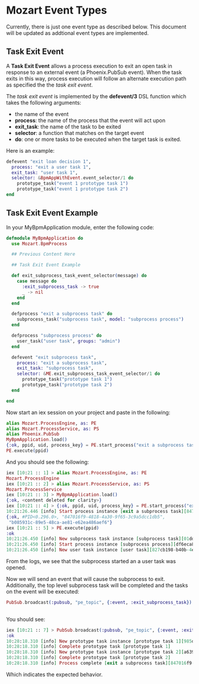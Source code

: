 # Mozart Event Types

Currently, there is just one event type as described below. This document will be updated as addtional event types are implemented.

## Task Exit Event

A **Task Exit Event** allows a process execution to exit an open task in response to an external event (a Phoenix.PubSub event). When the task exits in this way, process execution will follow an alternate execution path as specified the the *task exit event*.

The *task exit event* is implemented by the **defevent/3** DSL function which takes the following arguments:

  * the name of the event
  * **process**: the name of the process that the event will act upon
  * **exit_task**: the name of the task to be exited
  * **selector**: a function that matches on the target event
  * **do**: one or more tasks to be executed when the target task is exited.
  
  Here is an example:

  ```elixir
  defevent "exit loan decision 1",
    process: "exit a user task 1",
    exit_task: "user task 1",
    selector: &BpmAppWithEvent.event_selector/1 do
      prototype_task("event 1 prototype task 1")
      prototype_task("event 1 prototype task 2")
  end
  ```

## Task Exit Event Example


In your MyBpmApplication module, enter the following code:

```elixir
defmodule MyBpmApplication do
  use Mozart.BpmProcess

  ## Previous Content Here

  ## Task Exit Event Example

  def exit_subprocess_task_event_selector(message) do
    case message do
      :exit_subprocess_task -> true
      _ -> nil
    end
  end

  defprocess "exit a subprocess task" do
    subprocess_task("subprocess task", model: "subprocess process")
  end

  defprocess "subprocess process" do
    user_task("user task", groups: "admin")
  end

  defevent "exit subprocess task",
    process: "exit a subprocess task",
    exit_task: "subprocess task",
    selector: &ME.exit_subprocess_task_event_selector/1 do
      prototype_task("prototype task 1")
      prototype_task("prototype task 2")
  end

end

```

Now start an iex session on your project and paste in the following:

```elixir
alias Mozart.ProcessEngine, as: PE
alias Mozart.ProcessService, as: PS
alias Phoenix.PubSub
MyBpmApplication.load()
{:ok, ppid, uid, process_key} = PE.start_process("exit a subprocess task", %{})
PE.execute(ppid)

```

And you should see the following:

```elixir
iex [10:21 :: 1] > alias Mozart.ProcessEngine, as: PE
Mozart.ProcessEngine
iex [10:21 :: 2] > alias Mozart.ProcessService, as: PS
Mozart.ProcessService
iex [10:21 :: 3] > MyBpmApplication.load()
{:ok, <content deleted for clarity>}
iex [10:21 :: 4] > {:ok, ppid, uid, process_key} = PE.start_process("exit a subprocess task", %{})
10:21:26.446 [info] Start process instance [exit a subprocess task][847016f9-4818-4a30-9f65-3c9a5dcc1db5]
{:ok, #PID<0.296.0>, "847016f9-4818-4a30-9f65-3c9a5dcc1db5",
 "b085931c-89e5-48ca-ae81-e62ea486aef6"}
iex [10:21 :: 5] > PE.execute(ppid)
:ok
10:21:26.450 [info] New subprocess task instance [subprocess task][01dd052c-6cf2-4b95-b2b8-69418f3aa332]
10:21:26.450 [info] Start process instance [subprocess process][df6eca80-8c08-48ff-86cc-d825e8d7375f]
10:21:26.450 [info] New user task instance [user task][827cb198-b40b-4e78-8c80-39a5cbe56a6e]
```

From the logs, we see that the subprocess started an a user task was opened.

Now we will send an event that will cause the subprocess to exit. Additionally, the top level subprocess task will be completed and the tasks on the event will be executed:

```elixir
PubSub.broadcast(:pubsub, "pe_topic", {:event, :exit_subprocess_task})
    
```

You should see:

```elixir
iex [10:21 :: 7] > PubSub.broadcast(:pubsub, "pe_topic", {:event, :exit_subprocess_task})
:ok
10:28:18.310 [info] New prototype task instance [prototype task 1][985d41a3-3e5c-469a-847b-7295a6d405c0]
10:28:18.310 [info] Complete prototype task [prototype task 1]
10:28:18.310 [info] New prototype task instance [prototype task 2][a6394485-3a7f-464f-9a47-3463b6bf87be]
10:28:18.310 [info] Complete prototype task [prototype task 2]
10:28:18.310 [info] Process complete [exit a subprocess task][847016f9-4818-4a30-9f65-3c9a5dcc1db5]
```

Which indicates the expected behavior.
